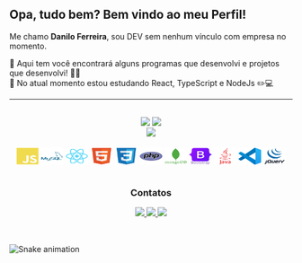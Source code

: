 ## Opa, tudo bem? Bem vindo ao meu Perfil!

Me chamo <b>Danilo Ferreira</b>, sou DEV sem nenhum vínculo com empresa no momento.

🔭 Aqui tem você encontrará alguns programas que desenvolvi e projetos que desenvolvi! 🚀🚀 </br>
🌱 No atual momento estou estudando React, TypeScript e NodeJs ✏️💻 </br>
<hr>
<div style="display:block;" align="center"></br>
<div align="center">
  <img height="175em" src="https://github-readme-stats.vercel.app/api?username=daniloeb19&show_icons=true&theme=react&include_all_commits=true&count_private=true"/>
  <img height="420em" src="https://github-readme-stats-sigma-five.vercel.app/api/top-langs/?username=YulietM&theme=react&line_height=40&hide=css"/>
  <br>
  <img width='480em' src='https://github-readme-streak-stats.herokuapp.com?user=daniloeb19&theme=react&date_format=j%20M%5B%20Y%5D&fire=DD0000&ring=52DD81&dates=52DD81&stroke=ABCFDD' />
</div>

<div style="display: inline_block;" align="center">
</br>
  <img  align="center" alt="javascript" height="30" width="40" src="https://raw.githubusercontent.com/devicons/devicon/master/icons/javascript/javascript-plain.svg">
  <img align="center" alt="" height="30" width="40" src="https://raw.githubusercontent.com/devicons/devicon/master/icons/mysql/mysql-plain-wordmark.svg">
  <img align="center" alt="mysql" height="30" width="40" src="https://raw.githubusercontent.com/devicons/devicon/master/icons/react/react-original.svg">
  <img align="center" alt="react" height="30" width="40" src="https://raw.githubusercontent.com/devicons/devicon/master/icons/html5/html5-original.svg">
  <img align="center" alt="html5" height="30" width="40" src="https://raw.githubusercontent.com/devicons/devicon/master/icons/css3/css3-original.svg">
  <img align="center" alt="css3" height="30" width="40" src="https://raw.githubusercontent.com/devicons/devicon/master/icons/php/php-original.svg">
  <img align="center" alt="php" height="30" width="40" src="https://raw.githubusercontent.com/devicons/devicon/master/icons/mongodb/mongodb-plain-wordmark.svg">
  <img align="center" alt="mongodb" height="30" width="40" src="https://github.com/devicons/devicon/raw/master/icons/bootstrap/bootstrap-original-wordmark.svg">
  <img align="center" alt="java" height="30" width="40" src="https://raw.githubusercontent.com/devicons/devicon/master/icons/java/java-plain-wordmark.svg">
  <img align="center" alt="vscode" height="30" width="40" src="https://raw.githubusercontent.com/devicons/devicon/master/icons/vscode/vscode-original.svg">
  <img align="center" alt="jquery" height="30" width="40" src="https://raw.githubusercontent.com/devicons/devicon/master/icons/jquery/jquery-original-wordmark.svg">
  </div>
</br>
<div align="center" style="display: flex-column">
<h3>Contatos</h3>
<a target="_blank" href="mailto:daniloferreiradasilva345@gmail.com">
<img src="https://img.shields.io/badge/-Gmail-%23333?style=for-the-badge&logo=gmail&logoColor=white">
</a>
<a target="_blank" href="https://www.linkedin.com/in/danilofdasilva">
<img src="https://img.shields.io/badge/-LinkedIn-%230077B5?style=for-the-badge&logo=linkedin&logoColor=white">
</a> 

<a target="_blank" href="https://www.facebook.com/danilofsilva2001">
<img src="https://img.shields.io/badge/Facebook-1877F2?style=for-the-badge&logo=facebook&logoColor=white" >
</a> 

 </div>
</div>
</br>

##
  
![Snake animation](https://github.com/daniloeb19/daniloeb19/blob/output/github-contribution-grid-snake.svg)
